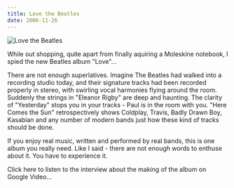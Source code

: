 ```yaml
---
title: Love the Beatles
date: 2006-11-26
---
```


![Love the Beatles](https://source.unsplash.com/s9CC2SKySJM/1600x900)

While out shopping, quite apart from finally aquiring a Moleskine notebook, I spied the new Beatles album "Love"...

There are not enough superlatives. Imagine The Beatles had walked into a recording studio today, and their signature tracks had been recorded properly in stereo, with swirling vocal harmonies flying around the room. Suddenly the strings in "Eleanor Rigby" are deep and haunting. The clarity of "Yesterday" stops you in your tracks - Paul is in the room with you. "Here Comes the Sun" retrospectively shows Coldplay, Travis, Badly Drawn Boy, Kasabian and any number of modern bands just how these kind of tracks should be done.

If you enjoy real music, written and performed by real bands, this is one album you really need. Like I said - there are not enough words to enthuse about it. You have to experience it.

Click here to listen to the interview about the making of the album on Google Video...